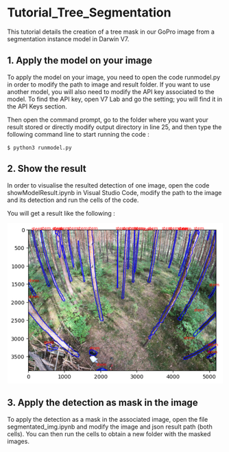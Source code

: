 # Tutorial_Tree_Segmentation

This tutorial details the creation of a tree mask in our GoPro image from a segmentation instance model in Darwin V7. 

## 1. Apply the model on your image 

To apply the model on your image, you need to open the code runmodel.py in order to modify the path to image and result folder. If you want to use another model, you will also need to modify the API key associated to the model. To find the API key, open V7 Lab and go the setting; you will find it in the API Keys section. 

Then open the command prompt, go to the folder where you want your result stored or directly modify output directory in line 25, and then type the following command line to start running the code :

```
$ python3 runmodel.py
```

## 2. Show the result 

In order to visualise the resulted detection of one image, open the code showModelResult.ipynb in Visual Studio Code, modify the path to the image and its detection and run the cells of the code. 

You will get a result like the following : 

![Figure: Detection result visualisation](output.png)

## 3. Apply the detection as mask in the image 

To apply the detection as a mask in the associated image, open the file segmentated_img.ipynb and modify the image and json result path (both cells). You can then run the cells to obtain a new folder with the masked images. 
